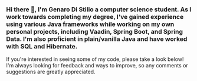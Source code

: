 ### Hi there 👋, I'm Genaro Di Stilio a computer science student. As I work towards completing my degree, I've gained experience using various Java frameworks while working on my own personal projects, including Vaadin, Spring Boot, and Spring Data. I'm also proficient in plain/vanilla Java and have worked with SQL and Hibernate.

If you're interested in seeing some of my code, please take a look below! I'm always looking for feedback and ways to improve, so any comments or suggestions are greatly appreciated.

<!--
**GenaroDS/GenaroDS** is a ✨ _special_ ✨ repository because its `README.md` (this file) appears on your GitHub profile.

Here are some ideas to get you started:

- 🔭 I’m currently working on ...
- 🌱 I’m currently learning ...
- 👯 I’m looking to collaborate on ...
- 🤔 I’m looking for help with ...
- 💬 Ask me about ...
- 📫 How to reach me: ...
- ⚡ Fun fact: ...
-->
